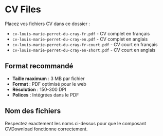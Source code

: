 # CV Files

Placez vos fichiers CV dans ce dossier :

- `cv-louis-marie-perret-du-cray-fr.pdf` - CV complet en français
- `cv-louis-marie-perret-du-cray-en.pdf` - CV complet en anglais  
- `cv-louis-marie-perret-du-cray-fr-court.pdf` - CV court en français
- `cv-louis-marie-perret-du-cray-en-short.pdf` - CV court en anglais

## Format recommandé

- **Taille maximum** : 3 MB par fichier
- **Format** : PDF optimisé pour le web
- **Résolution** : 150-300 DPI
- **Polices** : Intégrées dans le PDF

## Nom des fichiers

Respectez exactement les noms ci-dessus pour que le composant CVDownload fonctionne correctement.